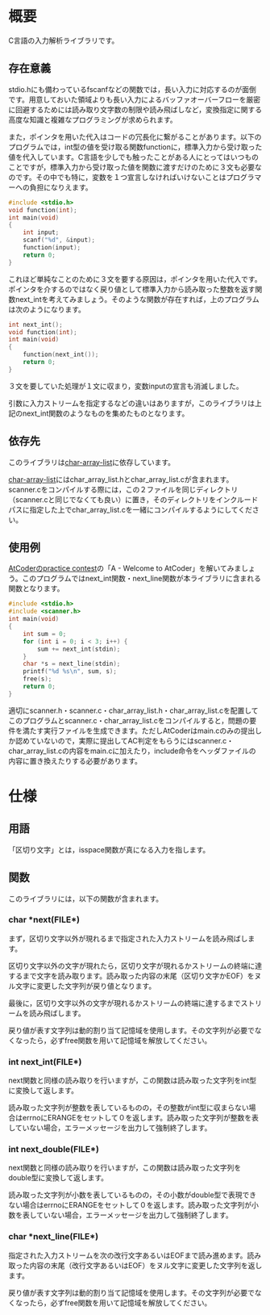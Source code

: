 # 概要
C言語の入力解析ライブラリです。
## 存在意義
stdio.hにも備わっているfscanfなどの関数では，長い入力に対応するのが面倒です。用意しておいた領域よりも長い入力によるバッファオーバーフローを厳密に回避するためには読み取り文字数の制限や読み飛ばしなど，変換指定に関する高度な知識と複雑なプログラミングが求められます。

また，ポインタを用いた代入はコードの冗長化に繋がることがあります。以下のプログラムでは，int型の値を受け取る関数functionに，標準入力から受け取った値を代入しています。C言語を少しでも触ったことがある人にとってはいつものことですが，標準入力から受け取った値を関数に渡すだけのために３文も必要なのです。その中でも特に，変数を１つ宣言しなければいけないことはプログラマーへの負担になりえます。
```c
#include <stdio.h>
void function(int);
int main(void)
{
    int input;
    scanf("%d", &input);
    function(input);
    return 0;
}
```

これほど単純なことのために３文を要する原因は，ポインタを用いた代入です。ポインタを介するのではなく戻り値として標準入力から読み取った整数を返す関数next_intを考えてみましょう。そのような関数が存在すれば，上のプログラムは次のようになります。
```c
int next_int();
void function(int);
int main(void)
{
    function(next_int());
    return 0;
}
```

３文を要していた処理が１文に収まり，変数inputの宣言も消滅しました。

引数に入力ストリームを指定するなどの違いはありますが，このライブラリは上記のnext_int関数のようなものを集めたものとなります。
## 依存先
このライブラリは[char-array-list](https://github.com/takechan-NITNC/char-array-list)に依存しています。

[char-array-list](https://github.com/takechan-NITNC/char-array-list)にはchar_array_list.hとchar_array_list.cが含まれます。scanner.cをコンパイルする際には，この２ファイルを同じディレクトリ（scanner.cと同じでなくても良い）に置き，そのディレクトリをインクルードパスに指定した上でchar_array_list.cを一緒にコンパイルするようにしてください。
## 使用例
[AtCoderのpractice contest](https://atcoder.jp/contests/practice)の「A - Welcome to AtCoder」を解いてみましょう。このプログラムではnext_int関数・next_line関数が本ライブラリに含まれる関数となります。
```c
#include <stdio.h>
#include <scanner.h>
int main(void)
{
    int sum = 0;
    for (int i = 0; i < 3; i++) {
        sum += next_int(stdin);
    }
    char *s = next_line(stdin);
    printf("%d %s\n", sum, s);
    free(s);
    return 0;
}
```

適切にscanner.h・scanner.c・char_array_list.h・char_array_list.cを配置してこのプログラムとscanner.c・char_array_list.cをコンパイルすると，問題の要件を満たす実行ファイルを生成できます。ただしAtCoderはmain.cのみの提出しか認めていないので，実際に提出してAC判定をもらうにはscanner.c・char_array_list.cの内容をmain.cに加えたり，include命令をヘッダファイルの内容に置き換えたりする必要があります。
# 仕様
## 用語
「区切り文字」とは，isspace関数が真になる入力を指します。
## 関数
このライブラリには，以下の関数が含まれます。
### char *next(FILE\*)
まず，区切り文字以外が現れるまで指定された入力ストリームを読み飛ばします。

区切り文字以外の文字が現れたら，区切り文字が現れるかストリームの終端に達するまで文字を読み取ります。読み取った内容の末尾（区切り文字かEOF）をヌル文字に変更した文字列が戻り値となります。

最後に，区切り文字以外の文字が現れるかストリームの終端に達するまでストリームを読み飛ばします。

戻り値が表す文字列は動的割り当て記憶域を使用します。その文字列が必要でなくなったら，必ずfree関数を用いて記憶域を解放してください。
### int next_int(FILE\*)
next関数と同様の読み取りを行いますが，この関数は読み取った文字列をint型に変換して返します。

読み取った文字列が整数を表しているものの，その整数がint型に収まらない場合はerrnoにERANGEをセットして０を返します。読み取った文字列が整数を表していない場合，エラーメッセージを出力して強制終了します。
### int next_double(FILE\*)
next関数と同様の読み取りを行いますが，この関数は読み取った文字列をdouble型に変換して返します。

読み取った文字列が小数を表しているものの，その小数がdouble型で表現できない場合はerrnoにERANGEをセットして０を返します。読み取った文字列が小数を表していない場合，エラーメッセージを出力して強制終了します。
### char *next_line(FILE\*)
指定された入力ストリームを次の改行文字あるいはEOFまで読み進めます。読み取った内容の末尾（改行文字あるいはEOF）をヌル文字に変更した文字列を返します。

戻り値が表す文字列は動的割り当て記憶域を使用します。その文字列が必要でなくなったら，必ずfree関数を用いて記憶域を解放してください。